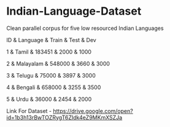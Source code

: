 # Indian-Language-Dataset
Clean parallel corpus for five low resourced Indian Languages

ID & Language &  Train  & Test & Dev    

1  & Tamil      & 183451  & 2000 & 1000    

2  & Malayalam  & 548000  & 3660  & 3000   

3  & Telugu     & 75000   & 3897 & 3000    

4  & Bengali    & 658000  & 3255 & 3500    

5  & Urdu       & 36000   & 2454 & 2000   


Link For Dataset -
https://drive.google.com/open?id=1b3h13rBwTOZRygT6ZIdk4eZ9MKmXSZJa
